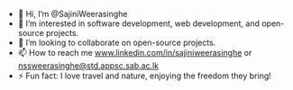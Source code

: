 - 👋 Hi, I’m @SajiniWeerasinghe
- 👀 I’m interested in software development, web development, and open-source projects.
- 💞️ I’m looking to collaborate on open-source projects.
- 📫 How to reach me www.linkedin.com/in/sajiniweerasinghe or nssweerasinghe@std.appsc.sab.ac.lk
- ⚡ Fun fact: I love travel and nature, enjoying the freedom they bring!

<!---
SajiniWeerasinghe/SajiniWeerasinghe is a ✨ special ✨ repository because its `README.md` (this file) appears on your GitHub profile.
You can click the Preview link to take a look at your changes.
--->
